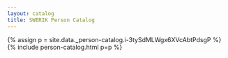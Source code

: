 ```yaml
---
layout: catalog
title: SWERIK Person Catalog
---
```

{% assign p = site.data._person-catalog.i-3tySdMLWgx6XVcAbtPdsgP %}
{% include person-catalog.html p=p %}

